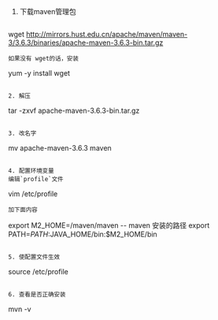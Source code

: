 1. 下载maven管理包

   ```
wget http://mirrors.hust.edu.cn/apache/maven/maven-3/3.6.3/binaries/apache-maven-3.6.3-bin.tar.gz   
   ```
如果没有 wget的话，安装
```
yum -y install wget
```

2. 解压
```
tar -zxvf  apache-maven-3.6.3-bin.tar.gz
```

3. 改名字
```
mv apache-maven-3.6.3 maven
```

4. 配置环境变量
编辑`profile`文件
```
vim /etc/profile
```
加下面内容
```
export M2_HOME=/maven/maven                                   -- maven 安装的路径
export PATH=$PATH:$JAVA_HOME/bin:$M2_HOME/bin
```

5. 使配置文件生效
```
source /etc/profile
```

6. 查看是否正确安装
```
mvn  -v 
```